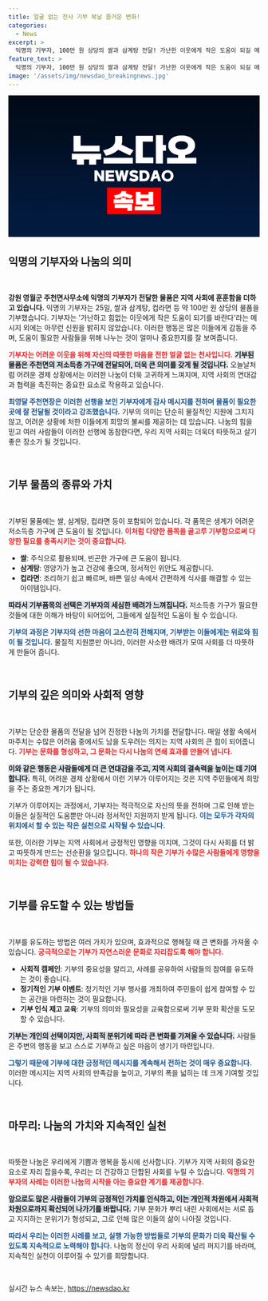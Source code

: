 ```yaml
---
title: 얼굴 없는 천사 기부 복날 즐거운 변화!
categories:
  - News
excerpt: >
  익명의 기부자, 100만 원 상당의 쌀과 삼계탕 전달! 가난한 이웃에게 작은 도움이 되길 메시지와 함께 선한 행보에 감동이 퍼지는 중!
feature_text: >
  익명의 기부자, 100만 원 상당의 쌀과 삼계탕 전달! 가난한 이웃에게 작은 도움이 되길 메시지와 함께 선한 행보에 감동이 퍼지는 중!
image: '/assets/img/newsdao_breakingnews.jpg'
---
```


<p><img src="/assets/img/newsdao_breakingnews.jpg" alt="implanttips 속보" /></p>

<h2 data-ke-size="size26">익명의 기부자와 나눔의 의미</h2>

<p data-ke-size="size16">&nbsp;</p>

<p><strong>강원 영월군 주천면사무소에 익명의 기부자가 전달한 물품은 지역 사회에 훈훈함을 더하고 있습니다.</strong> 익명의 기부자는 25일, 쌀과 삼계탕, 컵라면 등 약 100만 원 상당의 물품을 기부했습니다. 기부자는 '가난하고 힘없는 이웃에게 작은 도움이 되기를 바란다'라는 메시지 외에는 아무런 신원을 밝히지 않았습니다. 이러한 행동은 많은 이들에게 감동을 주며, 도움이 필요한 사람들을 위해 나누는 것이 얼마나 중요한지를 잘 보여줍니다. </p>

<p><b><span style="color: #ee2323;">기부자는 어려운 이웃을 위해 자신의 따뜻한 마음을 전한 얼굴 없는 천사입니다.</span></b> <b><span style="background-color: #21538527;">기부된 물품은 주천면의 저소득층 가구에 전달되어, 더욱 큰 의미를 갖게 될 것입니다.</span></b> 오늘날처럼 어려운 경제 상황에서는 이러한 나눔이 더욱 고귀하게 느껴지며, 지역 사회의 연대감과 협력을 촉진하는 중요한 요소로 작용하고 있습니다. </p>

<p><b><span style="color: #1a5490;">최영달 주천면장은 이러한 선행을 보인 기부자에게 감사 메시지를 전하며 물품이 필요한 곳에 잘 전달될 것이라고 강조했습니다.</span></b> 기부의 의미는 단순히 물질적인 지원에 그치지 않고, 어려운 상황에 처한 이들에게 희망의 불씨를 제공하는 데 있습니다. 나눔의 힘을 믿고 여러 사람들이 이러한 선행에 동참한다면, 우리 지역 사회는 더욱더 따뜻하고 살기 좋은 장소가 될 것입니다. </p>

<p data-ke-size="size16">&nbsp;</p>

<h2 data-ke-size="size26">기부 물품의 종류와 가치</h2>

<p data-ke-size="size16">&nbsp;</p>

<p>기부된 물품에는 쌀, 삼계탕, 컵라면 등이 포함되어 있습니다. 각 품목은 생계가 어려운 저소득층 가구에 큰 도움이 될 것입니다. <b><span style="color: #ee2323;">이처럼 다양한 품목을 골고루 기부함으로써 다양한 필요를 충족시키는 것이 중요합니다.</span></b></p>

<ul>
    <li><b>쌀</b>: 주식으로 활용되며, 빈곤한 가구에 큰 도움이 됩니다.</li>
    <li><b>삼계탕</b>: 영양가가 높고 건강에 좋으며, 정서적인 위안도 제공합니다.</li>
    <li><b>컵라면</b>: 조리하기 쉽고 빠르며, 바쁜 일상 속에서 간편하게 식사를 해결할 수 있는 아이템입니다.</li>
</ul>

<p><b><span style="background-color: #21538527;">따라서 기부품목의 선택은 기부자의 세심한 배려가 느껴집니다.</span></b> 저소득층 가구가 필요한 것들에 대한 이해가 바탕이 되어있어, 그들에게 실질적인 도움이 될 수 있습니다.</p>

<p><b><span style="color: #1a5490;">기부의 과정은 기부자의 선한 마음이 고스란히 전해지며, 기부받는 이들에게는 위로와 힘이 될 것입니다.</span></b> 물질적 지원뿐만 아니라, 이러한 사소한 배려가 모여 사회를 더 따뜻하게 만들어 줍니다. </p>

<p data-ke-size="size16">&nbsp;</p>

<h2 data-ke-size="size26">기부의 깊은 의미와 사회적 영향</h2>

<p data-ke-size="size16">&nbsp;</p>

<p>기부는 단순한 물품의 전달을 넘어 진정한 나눔의 가치를 전달합니다. 매일 생활 속에서 마주치는 수많은 어려움 중에서도 남을 도우려는 의지는 지역 사회의 큰 힘이 되어줍니다. <b><span style="color: #ee2323;">기부는 문화를 형성하고, 그 문화는 다시 나눔의 연쇄 효과를 만들어 냅니다.</span></b></p>

<p><b><span style="background-color: #21538527;">이와 같은 행동은 사람들에게 더 큰 연대감을 주고, 지역 사회의 결속력을 높이는 데 기여합니다.</span></b> 특히, 어려운 경제 상황에서 이런 기부가 이루어지는 것은 지역 주민들에게 희망을 주는 중요한 계기가 됩니다.</p>

<p>기부가 이루어지는 과정에서, 기부자는 적극적으로 자신의 뜻을 전하며 그로 인해 받는 이들은 실질적인 도움뿐만 아니라 정서적인 지원까지 받게 됩니다. <b><span style="color: #1a5490;">이는 모두가 각자의 위치에서 할 수 있는 작은 실천으로 시작될 수 있습니다.</span></b> </p>

<p>또한, 이러한 기부는 지역 사회에서 긍정적인 영향을 미치며, 그것이 다시 사회를 더 밝고 따뜻하게 만드는 선순환을 일으킵니다. <b><span style="color: #ee2323;">하나의 작은 기부가 수많은 사람들에게 영향을 미치는 강력한 힘이 될 수 있습니다.</span></b></p>

<p data-ke-size="size16">&nbsp;</p>

<h2 data-ke-size="size26">기부를 유도할 수 있는 방법들</h2>

<p data-ke-size="size16">&nbsp;</p>

<p>기부를 유도하는 방법은 여러 가지가 있으며, 효과적으로 행해질 때 큰 변화를 가져올 수 있습니다. <b><span style="color: #ee2323;">궁극적으로는 기부가 자연스러운 문화로 자리잡도록 해야 합니다.</span></b></p>

<ul>
    <li><b>사회적 캠페인</b>: 기부의 중요성을 알리고, 사례를 공유하여 사람들의 참여를 유도하는 것이 좋습니다.</li>
    <li><b>정기적인 기부 이벤트</b>: 정기적인 기부 행사를 개최하여 주민들이 쉽게 참여할 수 있는 공간을 마련하는 것이 필요합니다.</li>
    <li><b>기부 인식 제고 교육</b>: 기부의 의미와 필요성을 교육함으로써 기부 문화 확산을 도모할 수 있습니다.</li>
</ul>

<p><b><span style="background-color: #21538527;">기부는 개인의 선택이지만, 사회적 분위기에 따라 큰 변화를 가져올 수 있습니다.</span></b> 사람들은 주변의 행동을 보고 스스로 기부하고 싶은 마음이 생기기 마련입니다. </p>

<p><b><span style="color: #1a5490;">그렇기 때문에 기부에 대한 긍정적인 메시지를 계속해서 전하는 것이 매우 중요합니다.</span></b> 이러한 메시지는 지역 사회의 만족감을 높이고, 기부의 폭을 넓히는 데 크게 기여할 것입니다. </p>

<p data-ke-size="size16">&nbsp;</p>

<h2 data-ke-size="size26">마무리: 나눔의 가치와 지속적인 실천</h2>

<p data-ke-size="size16">&nbsp;</p>

<p>따뜻한 나눔은 우리에게 기쁨과 행복을 동시에 선사합니다. 기부가 지역 사회의 중요한 요소로 자리 잡을수록, 우리는 더 건강하고 단합된 사회를 누릴 수 있습니다. <b><span style="color: #ee2323;">익명의 기부자의 사례는 이러한 나눔의 시작을 아는 중요한 계기를 제공합니다.</span></b></p>

<p><b><span style="background-color: #21538527;">앞으로도 많은 사람들이 기부의 긍정적인 가치를 인식하고, 이는 개인적 차원에서 사회적 차원으로까지 확산되어 나가기를 바랍니다.</span></b> 기부 문화가 뿌리 내린 사회에서는 서로 돕고 지지하는 분위기가 형성되고, 그로 인해 많은 이들의 삶이 나아질 것입니다.</p>

<p><b><span style="color: #1a5490;">따라서 우리는 이러한 사례를 보고, 실행 가능한 방법들로 기부의 문화가 더욱 확산될 수 있도록 지속적으로 노력해야 합니다.</span></b> 나눔의 정신이 우리 사회에 널리 퍼지기를 바라며, 지속적인 실천이 이루어질 수 있기를 희망합니다. </p>

<p data-ke-size="size16">&nbsp;</p>
실시간 뉴스 속보는, <a href="https://newsdao.kr" rel="dofollow">https://newsdao.kr</a>


